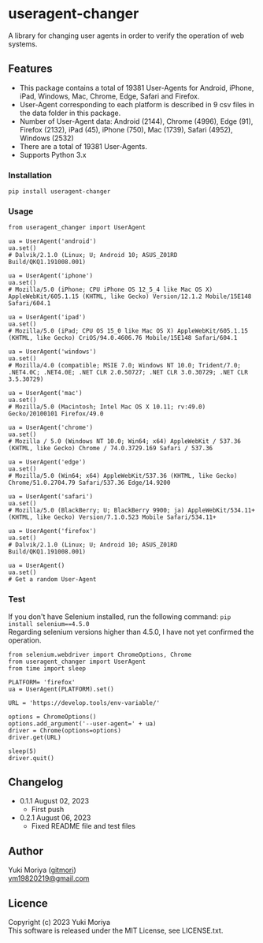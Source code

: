 # useragent-changer
A library for changing user agents in order to verify the operation of web systems.

## Features
- This package contains a total of 19381 User-Agents for Android, iPhone, iPad, Windows, Mac, Chrome, Edge, Safari and Firefox.
- User-Agent corresponding to each platform is described in 9 csv files in the data folder in this package.
- Number of User-Agent data: Android (2144), Chrome (4996), Edge (91), Firefox (2132), iPad (45), iPhone (750), Mac (1739), Safari (4952), Windows (2532)
- There are a total of 19381 User-Agents.
- Supports Python 3.x

### Installation
```
pip install useragent-changer
```

### Usage
```
from useragent_changer import UserAgent

ua = UserAgent('android')
ua.set()
# Dalvik/2.1.0 (Linux; U; Android 10; ASUS_Z01RD Build/QKQ1.191008.001)

ua = UserAgent('iphone')
ua.set()
# Mozilla/5.0 (iPhone; CPU iPhone OS 12_5_4 like Mac OS X) AppleWebKit/605.1.15 (KHTML, like Gecko) Version/12.1.2 Mobile/15E148 Safari/604.1

ua = UserAgent('ipad')
ua.set()
# Mozilla/5.0 (iPad; CPU OS 15_0 like Mac OS X) AppleWebKit/605.1.15 (KHTML, like Gecko) CriOS/94.0.4606.76 Mobile/15E148 Safari/604.1

ua = UserAgent('windows')
ua.set()
# Mozilla/4.0 (compatible; MSIE 7.0; Windows NT 10.0; Trident/7.0; .NET4.0C; .NET4.0E; .NET CLR 2.0.50727; .NET CLR 3.0.30729; .NET CLR 3.5.30729)

ua = UserAgent('mac')
ua.set()
# Mozilla/5.0 (Macintosh; Intel Mac OS X 10.11; rv:49.0) Gecko/20100101 Firefox/49.0

ua = UserAgent('chrome')
ua.set()
# Mozilla / 5.0 (Windows NT 10.0; Win64; x64) AppleWebKit / 537.36 (KHTML, like Gecko) Chrome / 74.0.3729.169 Safari / 537.36

ua = UserAgent('edge')
ua.set()
# Mozilla/5.0 (Win64; x64) AppleWebKit/537.36 (KHTML, like Gecko) Chrome/51.0.2704.79 Safari/537.36 Edge/14.9200

ua = UserAgent('safari')
ua.set()
# Mozilla/5.0 (BlackBerry; U; BlackBerry 9900; ja) AppleWebKit/534.11+ (KHTML, like Gecko) Version/7.1.0.523 Mobile Safari/534.11+

ua = UserAgent('firefox')
ua.set()
# Dalvik/2.1.0 (Linux; U; Android 10; ASUS_Z01RD Build/QKQ1.191008.001)

ua = UserAgent()
ua.set()
# Get a random User-Agent
```

### Test
If you don't have Selenium installed, run the following command: `pip install selenium==4.5.0`  
Regarding selenium versions higher than 4.5.0, I have not yet confirmed the operation.

```
from selenium.webdriver import ChromeOptions, Chrome
from useragent_changer import UserAgent
from time import sleep

PLATFORM= 'firefox'
ua = UserAgent(PLATFORM).set()

URL = 'https://develop.tools/env-variable/'

options = ChromeOptions()
options.add_argument('--user-agent=' + ua)
driver = Chrome(options=options)
driver.get(URL)

sleep(5)
driver.quit()
```

## Changelog
- 0.1.1 August 02, 2023
    - First push
- 0.2.1 August 06, 2023
    - Fixed README file and test files

## Author
Yuki Moriya ([gitmori](https://github.com/gitmori/))  
ym19820219@gmail.com

## Licence
Copyright (c) 2023 Yuki Moriya  
This software is released under the MIT License, see LICENSE.txt.
